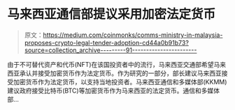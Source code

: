 # 马来西亚通信部提议采用加密法定货币

> 原文：<https://medium.com/coinmonks/comms-ministry-in-malaysia-proposes-crypto-legal-tender-adoption-cd44a0b91b73?source=collection_archive---------91----------------------->

由于不可替代资产和代币(NFT)在该国投资者中的流行，马来西亚交通部希望马来西亚承认并接受加密货币作为法定货币。作为研究的一部分，部长建议马来西亚接受加密货币作为法定货币，以支持当地投资者。马来西亚通信和多媒体部(KKMM)建议政府接受比特币(BTC)等加密货币作为马来西亚的法定货币。通信和多媒体部…